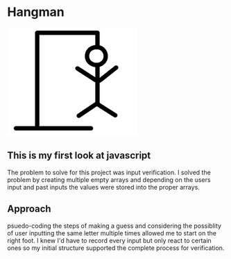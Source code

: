 # Hangman
![Welcome to Anime Hangman](assets/images/hangman0.png "Welcome to Anime Hangman")

## This is my first look at javascript
The problem to solve for this project was input verification.
I solved the problem by creating multiple empty arrays and depending on the users input and past inputs the values were stored into the proper arrays.

## Approach
psuedo-coding the steps of making a guess and considering the possiblity of user inputting the same letter multiple times allowed me to start on the right foot.
I knew I'd have to record every input but only react to certain ones so my initial structure supported the complete process for verification.
